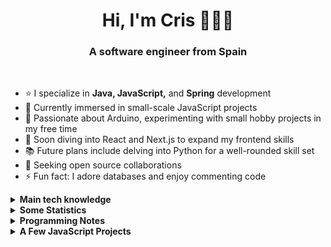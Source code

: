 <h1 align="center">Hi, I'm Cris 👋👩‍💻</h1>
<h3 align="center">A software engineer from Spain</h3>

<br />

- ⭐ I specialize in <strong>Java, JavaScript,</strong> and <strong>Spring</strong> development 
- 🚀 Currently immersed in small-scale JavaScript projects 
- 🤖 Passionate about Arduino, experimenting with small hobby projects in my free time 
- 🌱 Soon diving into React and Next.js to expand my frontend skills 
- 📚 Future plans include delving into Python for a well-rounded skill set 
- 🤝 Seeking open source collaborations 
- ⚡ Fun fact: I adore databases and enjoy commenting code

<details>
<summary><strong>Main tech knowledge</strong></summary>
<ul>
  <li>
    <p>
      <p><strong>Back-end Development</strong></p>
      <img alt="java" src="https://img.shields.io/badge/-Java-EC2023?style=flat-square&logo=openjdk&logoColor=white" />
      <img alt="spring" src="https://img.shields.io/badge/-Spring-6DB33F?style=flat-square&logo=spring&logoColor=white" />
      <img alt="springboot" src="https://img.shields.io/badge/-Spring Boot-6DB33F?style=flat-square&logo=springboot&logoColor=white" />
      <img alt="hibernate" src="https://img.shields.io/badge/-Hibernate-59666C?style=flat-square&logo=hibernate&logoColor=white" />
      <img alt="postgresql" src="https://img.shields.io/badge/-PostgreSQL-4169E1?style=flat-square&logo=postgresql&logoColor=white" />
      <img alt="mariadb" src="https://img.shields.io/badge/-MariaDB-003545?style=flat-square&logo=mariadb&logoColor=white" />
    </p>
  </li>
  <li>
    <p>
      <p><strong>Front-end Development</strong></p>
      <img alt="html5" src="https://img.shields.io/badge/-HTML5-E34F26?style=flat-square&logo=html5&logoColor=white" />
      <img alt="css3" src="https://img.shields.io/badge/-CSS3-1572B6?style=flat-square&logo=css3&logoColor=white" />
      <img alt="javascript" src="https://img.shields.io/badge/-JavaScript-F7DF1E?style=flat-square&logo=javascript&logoColor=black" />
    </p>
  </li>
  <li>
    <p>
      <p><strong>IDEs</strong></p>
      <img alt="visualstudiocode" src="https://img.shields.io/badge/-Visual studio Code-007ACC?style=flat-square&logo=visualstudiocode&logoColor=white" />
      <img alt="intellijidea" src="https://img.shields.io/badge/-IntelliJ Idea-000000?style=flat-square&logo=intellijidea&logoColor=white" />
      <img alt="eclipseide" src="https://img.shields.io/badge/-Eclipse IDE-2C2255?style=flat-square&logo=eclipseide&logoColor=white" />
    </p>
  </li>
  <li>
    <p>
      <p>
        <strong>Version Control and Miscellaneous</strong>
      </p>
      <img alt="git" src="https://img.shields.io/badge/-Git-F05032?style=flat-square&logo=git&logoColor=white" />
      <img alt="github" src="https://img.shields.io/badge/-GitHub-181717?style=flat-square&logo=github&logoColor=white" />
      <img alt="arduino" src="https://img.shields.io/badge/-Arduino-00878F?style=flat-square&logo=arduino&logoColor=white" />
      <img alt="postman" src="https://img.shields.io/badge/-Postman-FF6C37?style=flat-square&logo=postman&logoColor=white" />
    </p>
  </li>
</ul>
</details>
<details>
<summary><strong>Some Statistics</strong></summary>
<div align="center">
  <br />
  <img
    src="https://github-readme-stats.vercel.app/api?username=criscorreas&show_icons=true&bg_color=00000000&title_color=cf4054&icon_color=f0959c&text_color=83344a&border_color=d8c2b5"
    alt="GitHub Statistics CrisCorreaS"
    align="left"
  />
  <img
    src="https://github-readme-stats.vercel.app/api/top-langs/?username=criscorreas&layout=donut&title_color=cf4054&icon_color=f0959c&text_color=83344a&border_color=d8c2b5"
    alt="Top Languages Statistics CrisCorreaS"
  />

  ![GitHub
  Streak](https://github-readme-streak-stats.herokuapp.com?user=criscorreas&theme=shadow-red&date_format=j%20M%5B%20Y%5D&card_width=454)
</div>
</details>
<details>
<summary><strong>Programming Notes</strong></summary>
<div align="center">
  <br />
  <p align="center">
    <a href="https://github.com/CrisCorreaS/apuntes-java">
      <img
        align="center"
        src="https://github-readme-stats.vercel.app/api/pin/?username=criscorreas&repo=apuntes-java"
        alt="Readme Card Apuntes Java"
      />
    </a>
    <a href="https://github.com/CrisCorreaS/apuntes-javascript">
      <img
        align="center"
        src="https://github-readme-stats.vercel.app/api/pin/?username=criscorreas&repo=apuntes-javascript&theme=shadow-red"
        alt="Readme Card Apuntes JavaScript"
      />
    </a>
    <a href="https://github.com/CrisCorreaS/apuntes-html-css-xml">
      <img
        align="center"
        src="https://github-readme-stats.vercel.app/api/pin/?username=criscorreas&repo=apuntes-html-css-xml"
        alt="Readme Card Apuntes HTML, CSS y XML"
      />
    </a>
    <a href="https://github.com/CrisCorreaS/trucos-vscode">
      <img
        align="center"
        src="https://github-readme-stats.vercel.app/api/pin/?username=criscorreas&repo=trucos-vscode&theme=shadow-red"
        alt="Readme Card Trucos VSCode"
      />
    </a>
  </p>
</div>
</details>
<details>
<summary><strong>A Few JavaScript Projects</strong></summary>
<div align="center">
  <br />
  <p align="center">
    <a href="https://github.com/CrisCorreaS/three-themed-calculator">
      <img
        align="center"
        src="https://github-readme-stats.vercel.app/api/pin/?username=criscorreas&repo=three-themed-calculator"
        alt="Readme Card Three Themed Calculator"
      />
    </a>
    <a href="https://github.com/CrisCorreaS/login-page">
      <img
        align="center"
        src="https://github-readme-stats.vercel.app/api/pin/?username=criscorreas&repo=login-page&theme=shadow-red"
        alt="Readme Card Login Page"
      />
    </a>
  </p>
</div>
</details>
